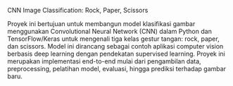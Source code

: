 CNN Image Classification: Rock, Paper, Scissors

Proyek ini bertujuan untuk membangun model klasifikasi gambar menggunakan Convolutional Neural Network (CNN) dalam Python dan TensorFlow/Keras untuk mengenali tiga kelas gestur tangan: rock, paper, dan scissors. Model ini dirancang sebagai contoh aplikasi computer vision berbasis deep learning dengan pendekatan supervised learning. Proyek ini merupakan implementasi end-to-end mulai dari pengambilan data, preprocessing, pelatihan model, evaluasi, hingga prediksi terhadap gambar baru.
